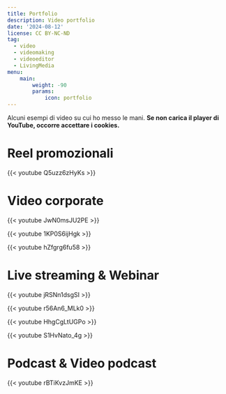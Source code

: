 ```yaml
---
title: Portfolio
description: Video portfolio
date: '2024-08-12'
license: CC BY-NC-ND
tag:
  - video
  - videomaking
  - videoeditor
  - LivingMedia
menu:
    main: 
        weight: -90
        params:
            icon: portfolio
---
```

Alcuni esempi di video su cui ho messo le mani.
**Se non carica il player di YouTube, occorre accettare i cookies.**

# Reel promozionali
{{< youtube Q5uzz6zHyKs >}}

# Video corporate
{{< youtube JwN0msJU2PE >}}

{{< youtube 1KP0S6ijHgk >}}

{{< youtube hZfgrg6fu58 >}}

# Live streaming & Webinar
{{< youtube jRSNn1dsgSI >}}

{{< youtube r56An6_MLk0 >}}

{{< youtube HhgCgLtUGPo >}}

{{< youtube S1HvNato_4g >}}

# Podcast & Video podcast
{{< youtube rBTiKvzJmKE >}}